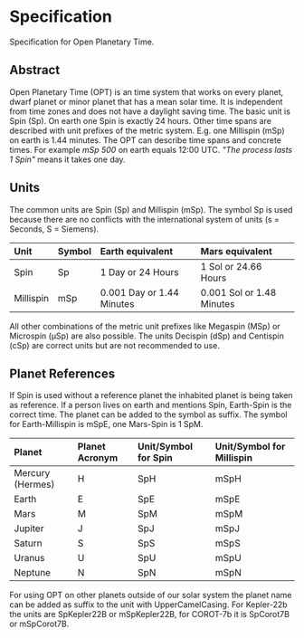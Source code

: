 # Specification

Specification for Open Planetary Time.

## Abstract

Open Planetary Time (OPT) is an time system that works on every planet, dwarf planet or minor planet that has a mean solar time.
It is independent from time zones and does not have a daylight saving time.
The basic unit is Spin (Sp). On earth one Spin is exactly 24 hours. Other time spans are described with unit prefixes of the metric system. E.g. one Millispin (mSp) on earth is 1.44 minutes.
The OPT can describe time spans and concrete times. For example _mSp 500_ on earth equals 12:00 UTC. _"The process lasts 1 Spin"_ means it takes one day.

## Units

The common units are Spin (Sp) and Millispin (mSp). The symbol Sp is used because there are no conflicts with the international system of units (s = Seconds, S = Siemens).

| Unit  | Symbol | Earth equivalent | Mars equivalent |
|:---|:---|:---|:---|
| Spin | Sp | 1 Day or 24 Hours | 1 Sol or 24.66 Hours |
| Millispin | mSp | 0.001 Day or 1.44 Minutes | 0.001 Sol or 1.48 Minutes |

All other combinations of the metric unit prefixes like Megaspin (MSp) or Microspin (μSp) are also possible. The units Decispin (dSp) and Centispin (cSp) are correct units but are not recommended to use.

## Planet References

If Spin is used without a reference planet the inhabited planet is being taken as reference. If a person lives on earth and mentions Spin, Earth-Spin is the correct time. The planet can be added to the symbol as suffix. The symbol for Earth-Millispin is mSpE, one Mars-Spin is 1 SpM.

| Planet  | Planet Acronym | Unit/Symbol for Spin | Unit/Symbol for Millispin |
|:---|:---|:---|:---|
| Mercury (Hermes) | H | SpH | mSpH |
| Earth | E | SpE | mSpE |
| Mars | M | SpM | mSpM |
| Jupiter | J | SpJ | mSpJ |
| Saturn | S | SpS | mSpS |
| Uranus | U | SpU | mSpU |
| Neptune | N | SpN | mSpN |

For using OPT on other planets outside of our solar system the planet name can be added as suffix to the unit with UpperCamelCasing. For Kepler-22b the units are SpKepler22B or mSpKepler22B, for COROT-7b it is SpCorot7B or mSpCorot7B.